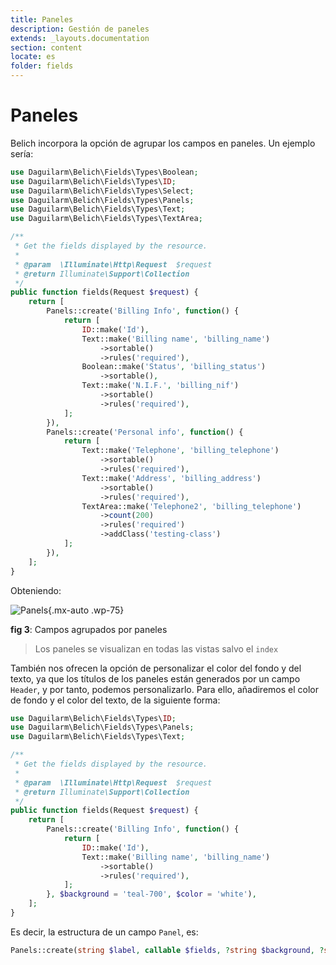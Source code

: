 ```yaml
---
title: Paneles
description: Gestión de paneles
extends: _layouts.documentation
section: content
locate: es
folder: fields
---
```


# Paneles

Belich incorpora la opción de agrupar los campos en paneles. Un ejemplo sería:

```php
use Daguilarm\Belich\Fields\Types\Boolean;
use Daguilarm\Belich\Fields\Types\ID;
use Daguilarm\Belich\Fields\Types\Select;
use Daguilarm\Belich\Fields\Types\Panels;
use Daguilarm\Belich\Fields\Types\Text;
use Daguilarm\Belich\Fields\Types\TextArea;

/**
 * Get the fields displayed by the resource.
 *
 * @param  \Illuminate\Http\Request  $request
 * @return Illuminate\Support\Collection
 */
public function fields(Request $request) {
    return [
        Panels::create('Billing Info', function() {
            return [
                ID::make('Id'),
                Text::make('Billing name', 'billing_name')
                    ->sortable()
                    ->rules('required'),
                Boolean::make('Status', 'billing_status')
                    ->sortable(),
                Text::make('N.I.F.', 'billing_nif')
                    ->sortable()
                    ->rules('required'),
            ];
        }),
        Panels::create('Personal info', function() {
            return [
                Text::make('Telephone', 'billing_telephone')
                    ->sortable()
                    ->rules('required'),
                Text::make('Address', 'billing_address')
                    ->sortable()
                    ->rules('required'),
                TextArea::make('Telephone2', 'billing_telephone')
                    ->count(200)
                    ->rules('required')
                    ->addClass('testing-class')
            ];
        }),
    ];
}
```

Obteniendo:

![Panels](../../../assets/images/fields/panels.webp){.mx-auto .wp-75}
<div id="legend"><b>fig 3</b>: Campos agrupados por paneles</div>

>Los paneles se visualizan en todas las vistas salvo el `index`

También nos ofrecen la opción de personalizar el color del fondo y del texto, ya que los títulos de los paneles están generados por un campo `Header`, y por tanto, podemos personalizarlo. Para ello, añadiremos el color de fondo y el color del texto, de la siguiente forma:

```php
use Daguilarm\Belich\Fields\Types\ID;
use Daguilarm\Belich\Fields\Types\Panels;
use Daguilarm\Belich\Fields\Types\Text;

/**
 * Get the fields displayed by the resource.
 *
 * @param  \Illuminate\Http\Request  $request
 * @return Illuminate\Support\Collection
 */
public function fields(Request $request) {
    return [
        Panels::create('Billing Info', function() {
            return [
                ID::make('Id'),
                Text::make('Billing name', 'billing_name')
                    ->sortable()
                    ->rules('required'),
            ];
        }, $background = 'teal-700', $color = 'white'),
    ];
}
```

Es decir, la estructura de un campo `Panel`, es:

```php
Panels::create(string $label, callable $fields, ?string $background, ?string $color);
```
